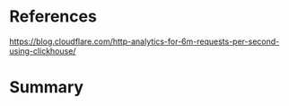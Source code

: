 # References
https://blog.cloudflare.com/http-analytics-for-6m-requests-per-second-using-clickhouse/

# Summary
